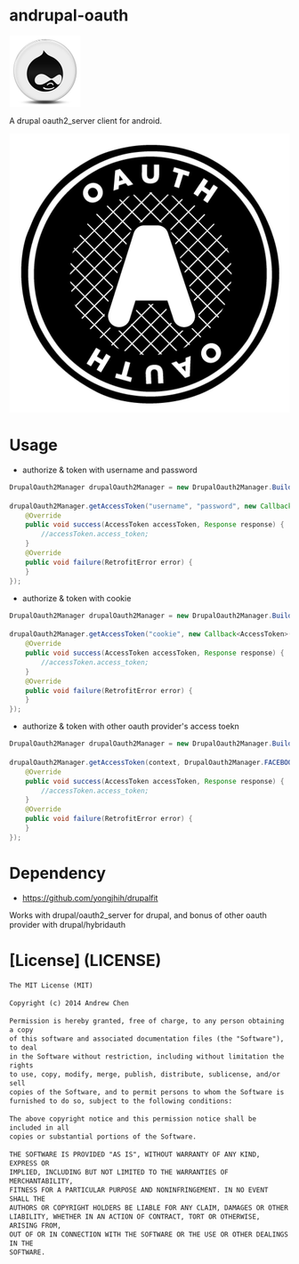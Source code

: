 andrupal-oauth
==============

![drupal](drupal-circle.png "drupal")

A drupal oauth2_server client for android.

![oauth](oauth_logo.png "oauth")

Usage
=====

* authorize & token with username and password
```java
DrupalOauth2Manager drupalOauth2Manager = new DrupalOauth2Manager.Builder().setEndpoint("https://example.com/oauth2").setClientId("id").setClientSecret("secret").build();

drupalOauth2Manager.getAccessToken("username", "password", new Callback<AccessToken>() {
    @Override
    public void success(AccessToken accessToken, Response response) {
        //accessToken.access_token;
    }
    @Override
    public void failure(RetrofitError error) {
    }
});
```

* authorize & token with cookie
```java
DrupalOauth2Manager drupalOauth2Manager = new DrupalOauth2Manager.Builder().setEndpoint("https://example.com/oauth2").setClientId("id").setClientSecret("secret").build();

drupalOauth2Manager.getAccessToken("cookie", new Callback<AccessToken>() {
    @Override
    public void success(AccessToken accessToken, Response response) {
        //accessToken.access_token;
    }
    @Override
    public void failure(RetrofitError error) {
    }
});
```

* authorize & token with other oauth provider's access toekn
```java
DrupalOauth2Manager drupalOauth2Manager = new DrupalOauth2Manager.Builder().setEndpoint("https://example.com/oauth2").setClientId("id").setClientSecret("secret").build();

drupalOauth2Manager.getAccessToken(context, DrupalOauth2Manager.FACEBOOK, "fb_access_token", new Callback<AccessToken>() {
    @Override
    public void success(AccessToken accessToken, Response response) {
        //accessToken.access_token;
    }
    @Override
    public void failure(RetrofitError error) {
    }
});
```

Dependency
==========

* https://github.com/yongjhih/drupalfit

Works with drupal/oauth2_server for drupal, and bonus of other oauth provider with drupal/hybridauth

[License] (LICENSE)
===================

```
The MIT License (MIT)

Copyright (c) 2014 Andrew Chen

Permission is hereby granted, free of charge, to any person obtaining a copy
of this software and associated documentation files (the "Software"), to deal
in the Software without restriction, including without limitation the rights
to use, copy, modify, merge, publish, distribute, sublicense, and/or sell
copies of the Software, and to permit persons to whom the Software is
furnished to do so, subject to the following conditions:

The above copyright notice and this permission notice shall be included in all
copies or substantial portions of the Software.

THE SOFTWARE IS PROVIDED "AS IS", WITHOUT WARRANTY OF ANY KIND, EXPRESS OR
IMPLIED, INCLUDING BUT NOT LIMITED TO THE WARRANTIES OF MERCHANTABILITY,
FITNESS FOR A PARTICULAR PURPOSE AND NONINFRINGEMENT. IN NO EVENT SHALL THE
AUTHORS OR COPYRIGHT HOLDERS BE LIABLE FOR ANY CLAIM, DAMAGES OR OTHER
LIABILITY, WHETHER IN AN ACTION OF CONTRACT, TORT OR OTHERWISE, ARISING FROM,
OUT OF OR IN CONNECTION WITH THE SOFTWARE OR THE USE OR OTHER DEALINGS IN THE
SOFTWARE.
```
